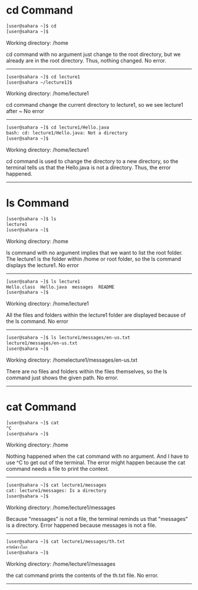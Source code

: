 # cd Command
``` bash
[user@sahara ~]$ cd
[user@sahara ~]$
```
Working directory: /home

cd command with no argument just change to the root directory, but we already are in the root directory. Thus, nothing changed.
No error.

---
``` bash
[user@sahara ~]$ cd lecture1
[user@sahara ~/lecture1]$
```
Working directory: /home/lecture1

cd command change the current directory to lecture1, so we see lecture1 after ~
No error

---
``` bash
[user@sahara ~]$ cd lecture1/Hello.java
bash: cd: lecture1/Hello.java: Not a directory
[user@sahara ~]$
```
Working directory: /home/lecture1

cd command is used to change the directory to a new directory, so the terminal tells us that the Hello.java is not a directory. Thus, the error happened.

---
# ls Command

``` bash
[user@sahara ~]$ ls
lecture1
[user@sahara ~]$
```
Working directory: /home

ls command with no argument implies that we want to list the root folder. The lecture1 is the folder within /home or root folder, so the ls command displays the lecture1.
No error

---
``` bash
[user@sahara ~]$ ls lecture1
Hello.class  Hello.java  messages  README
[user@sahara ~]$
```
Working directory: /home/lecture1

All the files and folders within the lecture1 folder are displayed because of the ls command.
No error

---
``` bash
[user@sahara ~]$ ls lecture1/messages/en-us.txt
lecture1/messages/en-us.txt
[user@sahara ~]$
```
Working directory: /homelecture1/messages/en-us.txt

There are no files and folders within the files themselves, so the ls command just shows the given path.
No error.

---
# cat Command

``` bash
[user@sahara ~]$ cat
^C
[user@sahara ~]$ 
```
Working directory: /home

Nothing happened when the cat command with no argument. And I have to use ^C to get out of the terminal.
The error might happen because the cat command needs a file to print the context.

---
``` bash
[user@sahara ~]$ cat lecture1/messages
cat: lecture1/messages: Is a directory
[user@sahara ~]$ 
```
Working directory: /home/lecture1/messages

Because "messages" is not a file, the terminal reminds us that "messages" is a directory.
Error happened because messages is not a file.

---
``` bash
[user@sahara ~]$ cat lecture1/messages/th.txt
สวัสดีชาวโลก
[user@sahara ~]$ 
```
Working directory: /home/lecture1/messages

the cat command prints the contents of the th.txt file.
No error.

---
